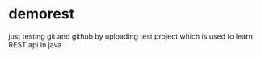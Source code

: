 # demorest

just testing git and github by uploading test project which is used to learn REST api in java
